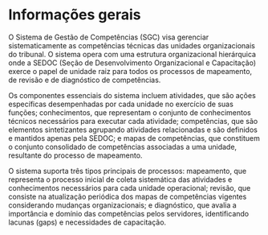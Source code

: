 # Informações gerais

O Sistema de Gestão de Competências (SGC) visa gerenciar sistematicamente as competências técnicas das unidades organizacionais do tribunal. O sistema opera com uma estrutura organizacional hierárquica onde a SEDOC (Seção de Desenvolvimento Organizacional e Capacitação) exerce o papel de unidade raiz para todos os processos de mapeamento, de revisão e de diagnóstico de competências.

Os componentes essenciais do sistema incluem atividades, que são ações específicas desempenhadas por cada unidade no exercício de suas funções; conhecimentos, que representam o conjunto de conhecimentos técnicos necessários para executar cada atividade; competências, que são elementos sintetizantes agrupando atividades relacionadas e são definidos e mantidos apenas pela SEDOC; e mapas de competências, que constituem o conjunto consolidado de competências associadas a uma unidade, resultante do processo de mapeamento.

O sistema suporta três tipos principais de processos: mapeamento, que representa o processo inicial de coleta sistemática das atividades e conhecimentos necessários para cada unidade operacional; revisão, que consiste na atualização periódica dos mapas de competências vigentes considerando mudanças organizacionais; e diagnóstico, que avalia a importância e domínio das competências pelos servidores, identificando lacunas (gaps) e necessidades de capacitação.